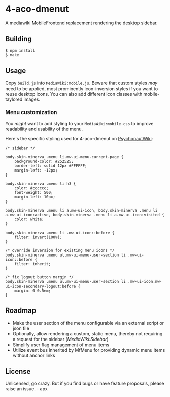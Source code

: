 # 4-aco-dmenut

A mediawiki MobileFrontend replacement rendering the desktop sidebar.

## Building

```
$ npm install
$ make
```

## Usage

Copy `build.js` into `MediaWiki:mobile.js`. Beware that custom styles _may_ need to be applied, most prominently icon-inversion styles if you want to reuse desktop icons. You can also add different icon classes with mobile-taylored images.

### Menu customization

You _might_ want to add styling to your `MediaWiki:mobile.css` to improve readability and usability of the menu.

Here's the specific styling used for 4-aco-dmenut on [PsychonautWiki](https://psychonautwiki.org/wiki/Main_Page):

```
/* sidebar */

body.skin-minerva .menu li.mw-ui-menu-current-page {
	background-color: #252525;
	border-left: solid 12px #FFFFFF;
	margin-left: -12px;
}

body.skin-minerva .menu li h3 {
	color: #cccccc;
	font-weight: 500;
	margin-left: 10px;
}

body.skin-minerva .menu li a.mw-ui-icon, body.skin-minerva .menu li a.mw-ui-icon:active, body.skin-minerva .menu li a.mw-ui-icon:visited {
	color: white;
}

body.skin-minerva .menu li .mw-ui-icon::before {
	filter: invert(100%);
}

/* override inversion for existing menu icons */
body.skin-minerva .menu ul.mw-ui-menu-user-section li .mw-ui-icon::before {
	filter: inherit;
}

/* fix logout button margin */
body.skin-minerva .menu ul.mw-ui-menu-user-section li .mw-ui-icon.mw-ui-icon-secondary-logout:before {
	margin: 0 0.5em;
}
```

## Roadmap

- Make the user section of the menu configurable via an external script or json file
- Optionally, allow rendering a custom, static menu, thereby not requiring a request for the sidebar (_MediaWiki:Sidebar_)
- Simplify user flag management of menu items
- Utilize event bus inherited by MfMenu for providing dynamic menu items without anchor links

## License

Unlicensed, go crazy. But if you find bugs or have feature proposals, please raise an issue. - apx
